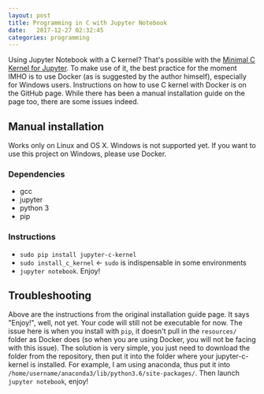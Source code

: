 ```yaml
---
layout: post
title: Programming in C with Jupyter Notebook
date:   2017-12-27 02:32:45
categories: programming
---
```


Using Jupyter Notebook with a C kernel? That's possible with the <a href="https://github.com/brendan-rius/jupyter-c-kernel">Minimal C Kernel for Jupyter</a>. To make use of it, the best practice for the moment IMHO is to use Docker (as is suggested by the author himself), especially for Windows users. Instructions on how to use C kernel with Docker is on the GitHub page. While there has been a manual installation guide on the page too, there are some issues indeed.

## Manual installation

Works only on Linux and OS X. Windows is not supported yet. If you want to use this project on Windows, please use Docker.

### Dependencies

-   gcc
-   jupyter
-   python 3
-   pip

### Instructions

-   `sudo pip install jupyter-c-kernel`
-   `sudo install_c_kernel` &lt;- `sudo` is indispensable in some environments
-   `jupyter notebook`. Enjoy!

## Troubleshooting

Above are the instructions from the original installation guide page. It says "Enjoy!", well, not yet. Your code will still not be executable for now. The issue here is when you install with `pip`, it doesn't pull in the `resources/` folder as Docker does (so when you are using Docker, you will not be facing with this issue). The solution is very simple, you just need to download the folder from the repository, then put it into the folder where your jupyter-c-kernel is installed. For example, I am using anaconda, thus put it into `/home/username/anaconda3/lib/python3.6/site-packages/`. Then launch `jupyter notebook`, enjoy!

